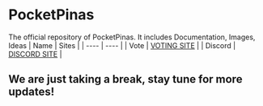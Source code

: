 # PocketPinas
The official repository of PocketPinas. It includes Documentation, Images, Ideas
| Name | Sites |
| ---- | ---- |
| Vote | [VOTING SITE](https://minecraftpocket-servers.com/server/90308/vote/) |
| Discord | [DISCORD SITE](https://discord.gg/Y7zvgFj) |

## We are just taking a break, stay tune for more updates!
